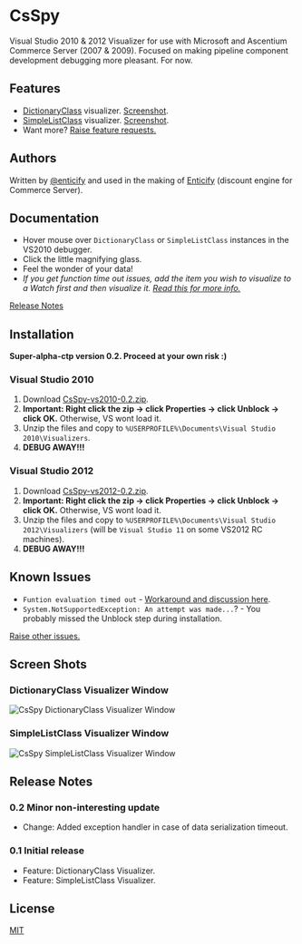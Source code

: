 # CsSpy

Visual Studio 2010 & 2012 Visualizer for use with Microsoft and Ascentium Commerce Server (2007 & 2009).  Focused on making pipeline component development debugging more pleasant.  For now.

## Features

* [DictionaryClass](http://msdn.microsoft.com/en-us/library/bb509189) visualizer. [Screenshot](https://github.com/enticify/CsSpy/blob/master/README.md#dictionaryclass-visualizer-window).
* [SimpleListClass](http://msdn.microsoft.com/en-us/library/microsoft.commerceserver.runtime.simplelistclass.aspx) visualizer.  [Screenshot](https://github.com/enticify/CsSpy/blob/master/README.md#simplelistclass-visualizer-window).
* Want more?  [Raise feature requests.](https://github.com/enticify/CsSpy/issues)

## Authors

Written by [@enticify](http://twitter.com/enticify) and used in the making of [Enticify](http://www.enticify.com/) (discount engine for Commerce Server).

## Documentation

* Hover mouse over `DictionaryClass` or `SimpleListClass` instances in the VS2010 debugger.
* Click the little magnifying glass.
* Feel the wonder of your data!
* *If you get function time out issues, add the item you wish to visualize to a Watch first and then visualize it.  [Read this for more info.](https://github.com/enticify/CsSpy/issues/5#issuecomment-7974102)*

[Release Notes](https://github.com/enticify/CsSpy/blob/master/README.md#release-notes)

## Installation

**Super-alpha-ctp version 0.2.  Proceed at your own risk :)**

### Visual Studio 2010

1. Download [CsSpy-vs2010-0.2.zip](https://dl.dropbox.com/s/spsnjj4qp75nw39/CsSpy-vs2010-0.2.zip?dl=1).
2. **Important: Right click the zip -> click Properties -> click Unblock -> click OK.**  Otherwise, VS wont load it.
2. Unzip the files and copy to `%USERPROFILE%\Documents\Visual Studio 2010\Visualizers`.
3. **DEBUG AWAY!!!**

### Visual Studio 2012

1. Download [CsSpy-vs2012-0.2.zip](https://dl.dropbox.com/s/utotoblkljr7xvs/CsSpy-vs2012-0.2.zip?dl=1).
2. **Important: Right click the zip -> click Properties -> click Unblock -> click OK.**  Otherwise, VS wont load it.
2. Unzip the files and copy to `%USERPROFILE%\Documents\Visual Studio 2012\Visualizers` (will be `Visual Studio 11` on some VS2012 RC machines).
3. **DEBUG AWAY!!!**

## Known Issues

* `Funtion evaluation timed out` - [Workaround and discussion here](https://github.com/enticify/CsSpy/issues/5).
* `System.NotSupportedException: An attempt was made...`? - You probably missed the Unblock step during installation.

[Raise other issues.](https://github.com/enticify/CsSpy/issues)

## Screen Shots

### DictionaryClass Visualizer Window

![CsSpy DictionaryClass Visualizer Window](https://raw.github.com/enticify/CsSpy/master/assets/csspy-dictionary.png)

### SimpleListClass Visualizer Window
![CsSpy SimpleListClass Visualizer Window](https://raw.github.com/enticify/CsSpy/master/assets/csspy-simplelist.png)

## Release Notes

### 0.2 Minor non-interesting update

* Change:  Added exception handler in case of data serialization timeout.

### 0.1 Initial release

* Feature:  DictionaryClass Visualizer.
* Feature:  SimpleListClass Visualizer.


## License

[MIT](https://github.com/enticify/CsSpy/blob/master/LICENSE.md)
